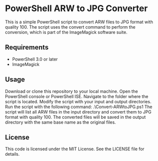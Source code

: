 # PowerShell ARW to JPG Converter
This is a simple PowerShell script to convert ARW files to JPG format with quality 100. The script uses the convert command to perform the conversion, which is part of the ImageMagick software suite.

## Requirements
- PowerShell 3.0 or later
- ImageMagick
## Usage
Download or clone this repository to your local machine.
Open the PowerShell console or PowerShell ISE.
Navigate to the folder where the script is located.
Modify the script with your input and output directories.
Run the script with the following command: .\Convert-ARWtoJPG.ps1
The script will list all ARW files in the input directory and convert them to JPG format with quality 100. The converted files will be saved in the output directory with the same base name as the original files.

## License
This code is licensed under the MIT License. See the LICENSE file for details.
